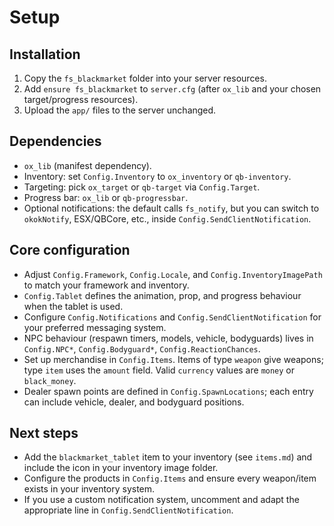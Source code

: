# Setup

## Installation
1. Copy the `fs_blackmarket` folder into your server resources.
2. Add `ensure fs_blackmarket` to `server.cfg` (after `ox_lib` and your chosen target/progress resources).
3. Upload the `app/` files to the server unchanged.

## Dependencies
- `ox_lib` (manifest dependency).
- Inventory: set `Config.Inventory` to `ox_inventory` or `qb-inventory`.
- Targeting: pick `ox_target` or `qb-target` via `Config.Target`.
- Progress bar: `ox_lib` or `qb-progressbar`.
- Optional notifications: the default calls `fs_notify`, but you can switch to `okokNotify`, ESX/QBCore, etc., inside `Config.SendClientNotification`.

## Core configuration
- Adjust `Config.Framework`, `Config.Locale`, and `Config.InventoryImagePath` to match your framework and inventory.
- `Config.Tablet` defines the animation, prop, and progress behaviour when the tablet is used.
- Configure `Config.Notifications` and `Config.SendClientNotification` for your preferred messaging system.
- NPC behaviour (respawn timers, models, vehicle, bodyguards) lives in `Config.NPC*`, `Config.Bodyguard*`, `Config.ReactionChances`.
- Set up merchandise in `Config.Items`. Items of type `weapon` give weapons; type `item` uses the `amount` field. Valid `currency` values are `money` or `black_money`.
- Dealer spawn points are defined in `Config.SpawnLocations`; each entry can include vehicle, dealer, and bodyguard positions.

## Next steps
- Add the `blackmarket_tablet` item to your inventory (see `items.md`) and include the icon in your inventory image folder.
- Configure the products in `Config.Items` and ensure every weapon/item exists in your inventory system.
- If you use a custom notification system, uncomment and adapt the appropriate line in `Config.SendClientNotification`.

